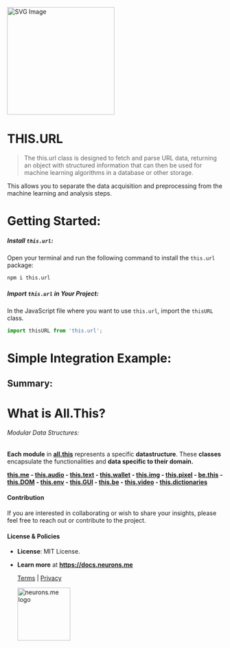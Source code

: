 <img src="https://docs.neurons.me/media/all-this/webP/this.url.webp" alt="SVG Image" width="250" height="250">

# THIS.URL
> The this.url class is designed to fetch and parse URL data,  returning an object with structured information that can then be used for machine learning algorithms in a database or other storage. 

This allows you to separate the data acquisition and preprocessing from the machine learning and analysis steps.

# Getting Started:

##### **Install `this.url`:**
Open your terminal and run the following command to install the `this.url` package:

```bash
npm i this.url
```

##### **Import `this.url` in Your Project:**

In the JavaScript file where you want to use `this.url`, import the `thisURL` class.

```js
import thisURL from 'this.url';
```

# Simple Integration Example:

## Summary:

# What is All.This?

###### Modular Data Structures:

**Each module** in **[all.this](https://neurons.me/all-this)** represents a specific **datastructure**. These **classes** encapsulate the functionalities and **data specific to their domain.**

**[this.me](https://docs.neurons.me/this.me/index.html)  - [this.audio](https://docs.neurons.me/this.audio/index.html) - [this.text](https://docs.neurons.me/this.text/index.html) - [this.wallet](https://docs.neurons.me/this.wallet/index.html) - [this.img](https://docs.neurons.me/this.img/index.html) - [this.pixel](https://docs.neurons.me/this.pixel/index.html) - [be.this](https://docs.neurons.me/be.this/index.html) - [this.DOM](https://docs.neurons.me/this.DOM/index.html) - [this.env](https://docs.neurons.me/this.env/index.html) - [this.GUI](https://docs.neurons.me/this.GUI/index.html) - [this.be](https://docs.neurons.me/this.be/index.html) - [this.video](https://docs.neurons.me/this.video/index.html) - [this.dictionaries](https://docs.neurons.me/this.dictionaries/index.html)** 

#### Contribution
If you are interested in collaborating or wish to share your insights, please feel free to reach out or contribute to the project.

#### License & Policies
- **License**: MIT License.
- **Learn more** at **https://docs.neurons.me**

  [Terms](https://docs.neurons.me/terms-and-conditions) | [Privacy](https://docs.neurons.me/privacy-policy)

  <img src="https://docs.neurons.me/neurons.me.webp" alt="neurons.me logo" width="123" height="123">
